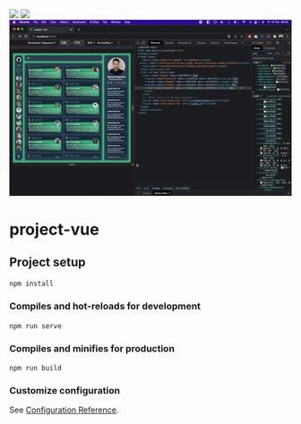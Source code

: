 
<img src="public/images/run-toggle-theme.gif" />
<img src="public/images/run-fluid-responsive.gif" />
<img src="public/images/run-infinite-responsive.gif" />


# project-vue

## Project setup
```
npm install
```

### Compiles and hot-reloads for development
```
npm run serve
```

### Compiles and minifies for production
```
npm run build
```

### Customize configuration
See [Configuration Reference](https://cli.vuejs.org/config/).
